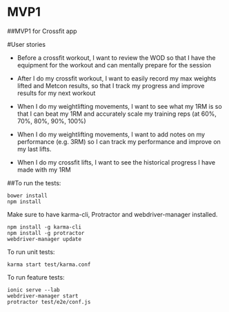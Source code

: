 # MVP1

##MVP1 for Crossfit app

#User stories

* Before a crossfit workout, I want to review the WOD so that I have the equipment for the workout and can mentally prepare for the session

* After I do my crossfit workout, I want to easily record my max weights lifted and Metcon results, so that I track my progress and improve results for my next workout

* When I do my weightlifting movements, I want to see what my 1RM is so that I can beat my 1RM and accurately scale my training reps (at 60%, 70%, 80%, 90%, 100%) 

* When I do my weightlifting movements, I want to add notes on my performance (e.g. 3RM) so I can track my performance and improve on my last lifts.

* When I do my crossfit lifts, I want to see the historical progress I have made with my 1RM




##To run the tests:

```
bower install
npm install
```

Make sure to have karma-cli, Protractor and webdriver-manager installed.
```
npm install -g karma-cli
npm install -g protractor
webdriver-manager update
```

To run unit tests:
```
karma start test/karma.conf
```

To run feature tests:
```
ionic serve --lab
webdriver-manager start
protractor test/e2e/conf.js
```
